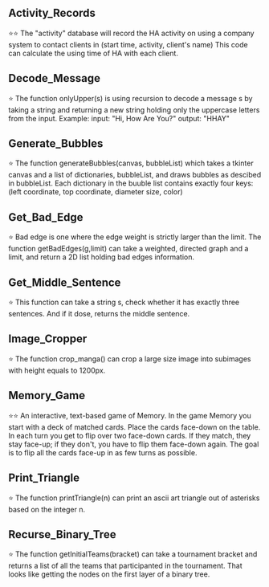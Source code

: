 ## Activity_Records   
:star::star:
The "activity" database will record the HA activity on using a company system to contact clients in (start time, activity, client's name)
This code can calculate the using time of HA with each client.

## Decode_Message   
:star:
The function onlyUpper(s) is using recursion to decode a message s by taking a string and returning a new string holding only the uppercase letters from the input.
Example: 
  input: "Hi, How Are You?"
  output: "HHAY"
  
## Generate_Bubbles   
:star:
The function generateBubbles(canvas, bubbleList) which takes a tkinter canvas and a list of dictionaries, bubbleList,
and draws bubbles as descibed in bubbleList.
Each dictionary in the buuble list contains exactly four keys: (left coordinate, top coordinate, diameter size, color)

## Get_Bad_Edge   
:star:
Bad edge is one where the edge weight is strictly larger than the limit. 
The function getBadEdges(g,limit) can take a weighted, directed graph and a limit, and return a 2D list holding bad edges information.

## Get_Middle_Sentence   
:star:
This function can take a string s, check whether it has exactly three sentences.
And if it dose, returns the middle sentence. 

## Image_Cropper   
:star:
The function crop_manga() can crop a large size image into subimages with height equals to 1200px. 

## Memory_Game   
:star::star:
An interactive, text-based game of Memory. 
In the game Memory you start with a deck of matched cards. Place the cards face-down
on the table. In each turn you get to flip over two face-down cards. If they match, they
stay face-up; if they don't, you have to flip them face-down again. The goal is to flip all
the cards face-up in as few turns as possible.

## Print_Triangle   
:star:
The function printTriangle(n) can print an ascii art triangle out of asterisks based on the integer n. 

## Recurse_Binary_Tree   
:star:
The function getInitialTeams(bracket) can take a tournament bracket and returns a list of all the teams that participanted in the tournament. 
That looks like getting the nodes on the first layer of a binary tree. 

